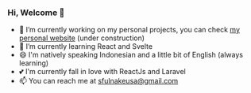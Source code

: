 ### Hi, Welcome 👋

<!-- ![github stats](https://github-readme-stats.vercel.app/api?username=nakeusa12&show_icons=true&theme=tokyo-night&count_private=true&hide_border=true) -->

- 🔭 I’m currently working on my personal projects, you can check <a href="https://sfullnakeusa.me/">my personal website</a> (under construction) 
- 🌱 I’m currently learning React and Svelte
- 😄 I'm natively speaking Indonesian and a little bit of English (always learning) 
- 💕 I'm currently fall in love with ReactJs and Laravel 
- 📫 You can reach me at sfulnakeusa@gmail.com

<!-- <span><img src="https://github-readme-stats.vercel.app/api?username=nakeusa12&show_icons=true&theme=tokyonight&count_private=true&hide_border=true" /></span> -->
<!-- <span><img src="https://github-readme-stats.vercel.app/api/top-langs/?username=nakeusa12&layout=compact&theme=tokyonight&hide_border=true" /></span> -->
<!-- - ⚡ Excited to create open-source projects -->
